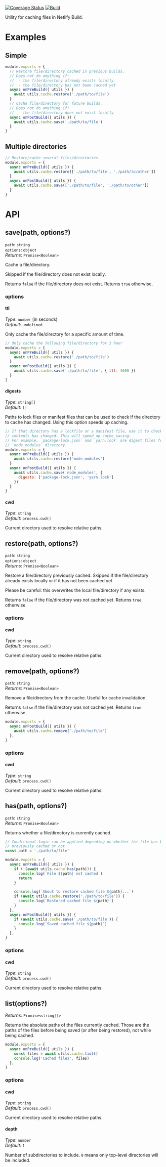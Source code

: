 [![Coverage Status](https://codecov.io/gh/netlify/build/branch/master/graph/badge.svg)](https://codecov.io/gh/netlify/build)
[![Build](https://github.com/netlify/build/workflows/Build/badge.svg)](https://github.com/netlify/build/actions)

Utility for caching files in Netlify Build.

# Examples

## Simple

```js
module.exports = {
  // Restore file/directory cached in previous builds.
  // Does not do anything if:
  //  - the file/directory already exists locally
  //  - the file/directory has not been cached yet
  async onPreBuild({ utils }) {
    await utils.cache.restore('./path/to/file')
  }
  // Cache file/directory for future builds.
  // Does not do anything if:
  //  - the file/directory does not exist locally
  async onPostBuild({ utils }) {
    await utils.cache.save('./path/to/file')
  }
}
```

## Multiple directories

```js
// Restore/cache several files/directories
module.exports = {
  async onPreBuild({ utils }) {
    await utils.cache.restore(['./path/to/file', './path/to/other'])
  }
  async onPostBuild({ utils }) {
    await utils.cache.save(['./path/to/file', './path/to/other'])
  }
}
```

# API

## save(path, options?)

`path`: `string`\
`options`: `object`\
_Returns_: `Promise<Boolean>`

Cache a file/directory.

Skipped if the file/directory does not exist locally.

Returns `false` if the file/directory does not exist. Returns `true` otherwise.

### options

#### ttl

_Type_: `number` (in seconds)\
_Default_: `undefined`

Only cache the file/directory for a specific amount of time.

```js
// Only cache the following file/directory for 1 hour
module.exports = {
  async onPreBuild({ utils }) {
    await utils.cache.restore('./path/to/file')
  }
  async onPostBuild({ utils }) {
    await utils.cache.save('./path/to/file', { ttl: 3600 })
  }
}
```

#### digests

_Type_: `string[]`\
_Default_: `[]`

Paths to lock files or manifest files that can be used to check if the directory to cache has changed. Using this option
speeds up caching.

```js
// If that directory has a lockfile or a manifest file, use it to check if its
// contents has changed. This will speed up cache saving.
// For example, `package-lock.json` and `yarn.lock` are digest files for the
// `node_modules` directory.
module.exports = {
  async onPreBuild({ utils }) {
    await utils.cache.restore('node_modules')
  }
  async onPostBuild({ utils }) {
    await utils.cache.save('node_modules', {
      digests: ['package-lock.json', 'yarn.lock']
    })
  }
}
```

#### cwd

_Type_: `string` \
_Default_: `process.cwd()`

Current directory used to resolve relative paths.

## restore(path, options?)

`path`: `string`\
`options`: `object`\
_Returns_: `Promise<Boolean>`

Restore a file/directory previously cached. Skipped if the file/directory already exists locally or if it has not been
cached yet.

Please be careful: this overwrites the local file/directory if any exists.

Returns `false` if the file/directory was not cached yet. Returns `true` otherwise.

### options

#### cwd

_Type_: `string` \
_Default_: `process.cwd()`

Current directory used to resolve relative paths.

## remove(path, options?)

`path`: `string`\
_Returns_: `Promise<Boolean>`

Remove a file/directory from the cache. Useful for cache invalidation.

Returns `false` if the file/directory was not cached yet. Returns `true` otherwise.

```js
module.exports = {
  async onPostBuild({ utils }) {
    await utils.cache.remove('./path/to/file')
  },
}
```

### options

#### cwd

_Type_: `string` \
_Default_: `process.cwd()`

Current directory used to resolve relative paths.

## has(path, options?)

`path`: `string`\
_Returns_: `Promise<Boolean>`

Returns whether a file/directory is currently cached.

```js
// Conditional logic can be applied depending on whether the file has been
// previously cached or not
const path = './path/to/file'

module.exports = {
  async onPreBuild({ utils }) {
    if (!(await utils.cache.has(path))) {
      console.log(`File ${path} not cached`)
      return
    }

    console.log(`About to restore cached file ${path}...`)
    if (await utils.cache.restore('./path/to/file')) {
      console.log(`Restored cached file ${path}`)
    }
  },
  async onPostBuild({ utils }) {
    if (await utils.cache.save('./path/to/file')) {
      console.log(`Saved cached file ${path}`)
    }
  },
}
```

### options

#### cwd

_Type_: `string` \
_Default_: `process.cwd()`

Current directory used to resolve relative paths.

## list(options?)

_Returns_: `Promise<string[]>`

Returns the absolute paths of the files currently cached. Those are the paths of the files before being saved (or after
being restored), not while being cached.

```js
module.exports = {
  async onPreBuild({ utils }) {
    const files = await utils.cache.list()
    console.log('Cached files', files)
  },
}
```

### options

#### cwd

_Type_: `string` \
_Default_: `process.cwd()`

Current directory used to resolve relative paths.

#### depth

_Type_: `number` \
_Default_: `1`

Number of subdirectories to include. `0` means only top-level directories will be included.
